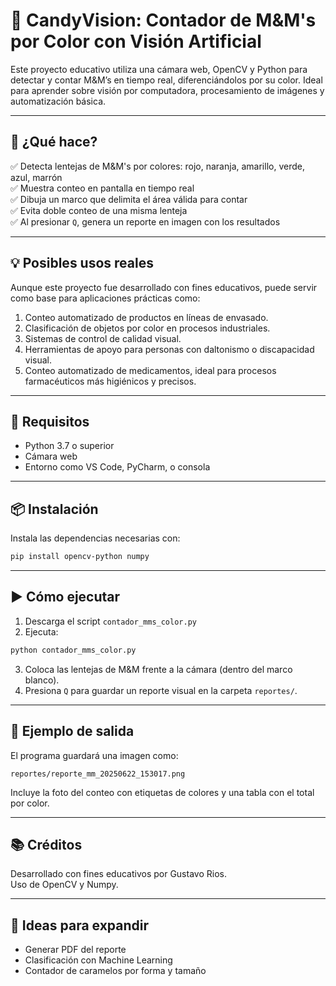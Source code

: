 
# 🎯 CandyVision: Contador de M&M's por Color con Visión Artificial

Este proyecto educativo utiliza una cámara web, OpenCV y Python para detectar y contar M&M’s en tiempo real, diferenciándolos por su color. Ideal para aprender sobre visión por computadora, procesamiento de imágenes y automatización básica.

---

## 🧪 ¿Qué hace?

✅ Detecta lentejas de M&M's por colores: rojo, naranja, amarillo, verde, azul, marrón\
✅ Muestra conteo en pantalla en tiempo real\
✅ Dibuja un marco que delimita el área válida para contar\
✅ Evita doble conteo de una misma lenteja\
✅ Al presionar `Q`, genera un reporte en imagen con los resultados

---

## 💡 Posibles usos reales

Aunque este proyecto fue desarrollado con fines educativos, puede servir como base para aplicaciones prácticas como:

1. Conteo automatizado de productos en líneas de envasado.
2. Clasificación de objetos por color en procesos industriales.
3. Sistemas de control de calidad visual.
4. Herramientas de apoyo para personas con daltonismo o discapacidad visual.
5. Conteo automatizado de medicamentos, ideal para procesos farmacéuticos más higiénicos y precisos.

---

## 💽 Requisitos

- Python 3.7 o superior
- Cámara web
- Entorno como VS Code, PyCharm, o consola

---

## 📦 Instalación

Instala las dependencias necesarias con:

```bash
pip install opencv-python numpy
```

---

## ▶️ Cómo ejecutar

1. Descarga el script `contador_mms_color.py`
2. Ejecuta:

```bash
python contador_mms_color.py
```

3. Coloca las lentejas de M&M frente a la cámara (dentro del marco blanco).
4. Presiona `Q` para guardar un reporte visual en la carpeta `reportes/`.

---

## 📸 Ejemplo de salida

El programa guardará una imagen como:

```
reportes/reporte_mm_20250622_153017.png
```

Incluye la foto del conteo con etiquetas de colores y una tabla con el total por color.

---

## 📚 Créditos

Desarrollado con fines educativos por Gustavo Rios.\
Uso de OpenCV y Numpy.

---

## 🧠 Ideas para expandir

- Generar PDF del reporte
- Clasificación con Machine Learning
- Contador de caramelos por forma y tamaño


